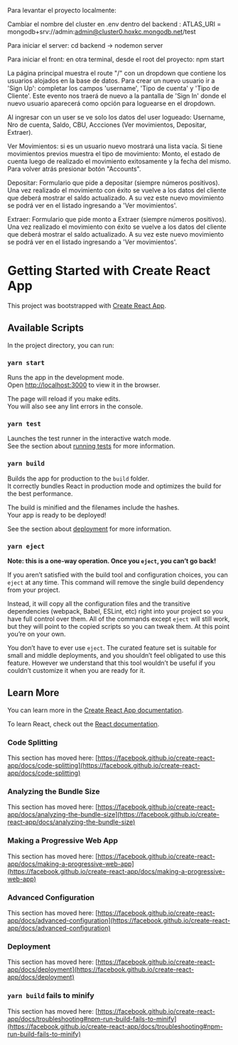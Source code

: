 Para levantar el proyecto localmente:

Cambiar el nombre del cluster en .env dentro del backend : ATLAS_URI = mongodb+srv://admin:admin@cluster0.hoxkc.mongodb.net/test

Para iniciar el server: cd backend -> nodemon server

Para iniciar el front: en otra terminal, desde el root del proyecto: npm start

La página principal muestra el route "/" con un dropdown que contiene los usuarios alojados en la base de datos. Para crear un nuevo usuario ir a 'Sign Up': completar los campos 'username', 'Tipo de cuenta' y 'Tipo de Cliente'. 
Este evento nos traerá de nuevo a la pantalla de 'Sign In' donde el nuevo usuario aparecerá como opción para loguearse en el dropdown. 

Al ingresar con un user se ve solo los datos del user logueado: Username, Nro de cuenta, Saldo, CBU, Accciones (Ver movimientos, Depositar, Extraer).

Ver Movimientos: si es un usuario nuevo mostrará una lista vacía. Si tiene movimientos previos muestra el tipo de movimiento: Monto, el estado de cuenta luego de realizado el movimiento exitosamente y la fecha del mismo. Para volver atrás presionar botón "Accounts".

Depositar: Formulario que pide a depositar (siempre números positivos). Una vez realizado el movimiento con éxito se vuelve a los datos del cliente que deberá mostrar el saldo actualizado. A su vez este nuevo movimiento se podrá ver en el listado ingresando a 'Ver movimientos'. 

Extraer: Formulario que pide monto a Extraer (siempre números positivos). Una vez realizado el movimiento con éxito se vuelve a los datos del cliente que deberá mostrar el saldo actualizado. A su vez este nuevo movimiento se podrá ver en el listado ingresando a 'Ver movimientos'. 

# Getting Started with Create React App

This project was bootstrapped with [Create React App](https://github.com/facebook/create-react-app).

## Available Scripts

In the project directory, you can run:

### `yarn start`

Runs the app in the development mode.\
Open [http://localhost:3000](http://localhost:3000) to view it in the browser.

The page will reload if you make edits.\
You will also see any lint errors in the console.

### `yarn test`

Launches the test runner in the interactive watch mode.\
See the section about [running tests](https://facebook.github.io/create-react-app/docs/running-tests) for more information.

### `yarn build`

Builds the app for production to the `build` folder.\
It correctly bundles React in production mode and optimizes the build for the best performance.

The build is minified and the filenames include the hashes.\
Your app is ready to be deployed!

See the section about [deployment](https://facebook.github.io/create-react-app/docs/deployment) for more information.

### `yarn eject`

**Note: this is a one-way operation. Once you `eject`, you can’t go back!**

If you aren’t satisfied with the build tool and configuration choices, you can `eject` at any time. This command will remove the single build dependency from your project.

Instead, it will copy all the configuration files and the transitive dependencies (webpack, Babel, ESLint, etc) right into your project so you have full control over them. All of the commands except `eject` will still work, but they will point to the copied scripts so you can tweak them. At this point you’re on your own.

You don’t have to ever use `eject`. The curated feature set is suitable for small and middle deployments, and you shouldn’t feel obligated to use this feature. However we understand that this tool wouldn’t be useful if you couldn’t customize it when you are ready for it.

## Learn More

You can learn more in the [Create React App documentation](https://facebook.github.io/create-react-app/docs/getting-started).

To learn React, check out the [React documentation](https://reactjs.org/).

### Code Splitting

This section has moved here: [https://facebook.github.io/create-react-app/docs/code-splitting](https://facebook.github.io/create-react-app/docs/code-splitting)

### Analyzing the Bundle Size

This section has moved here: [https://facebook.github.io/create-react-app/docs/analyzing-the-bundle-size](https://facebook.github.io/create-react-app/docs/analyzing-the-bundle-size)

### Making a Progressive Web App

This section has moved here: [https://facebook.github.io/create-react-app/docs/making-a-progressive-web-app](https://facebook.github.io/create-react-app/docs/making-a-progressive-web-app)

### Advanced Configuration

This section has moved here: [https://facebook.github.io/create-react-app/docs/advanced-configuration](https://facebook.github.io/create-react-app/docs/advanced-configuration)

### Deployment

This section has moved here: [https://facebook.github.io/create-react-app/docs/deployment](https://facebook.github.io/create-react-app/docs/deployment)

### `yarn build` fails to minify

This section has moved here: [https://facebook.github.io/create-react-app/docs/troubleshooting#npm-run-build-fails-to-minify](https://facebook.github.io/create-react-app/docs/troubleshooting#npm-run-build-fails-to-minify)
